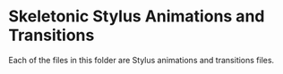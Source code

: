 # Skeletonic Stylus Animations and Transitions

Each of the files in this folder are Stylus animations and transitions files.
